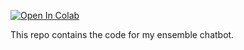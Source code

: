 [![Open In Colab](https://colab.research.google.com/assets/colab-badge.svg)](https://colab.research.google.com/github/dgg32/ensemble_chatbot/blob/master/ensemble_chatbot.ipynb)




This repo contains the code for my ensemble chatbot.